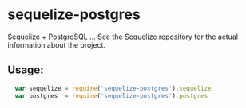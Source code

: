 # sequelize-postgres #

Sequelize + PostgreSQL ... See the
[Sequelize repository](https://github.com/sequelize/sequelize) for the actual
information about the project.

## Usage: ##

```js
  var sequelize = require('sequelize-postgres').sequelize
  var postgres  = require('sequelize-postgres').postgres
```


